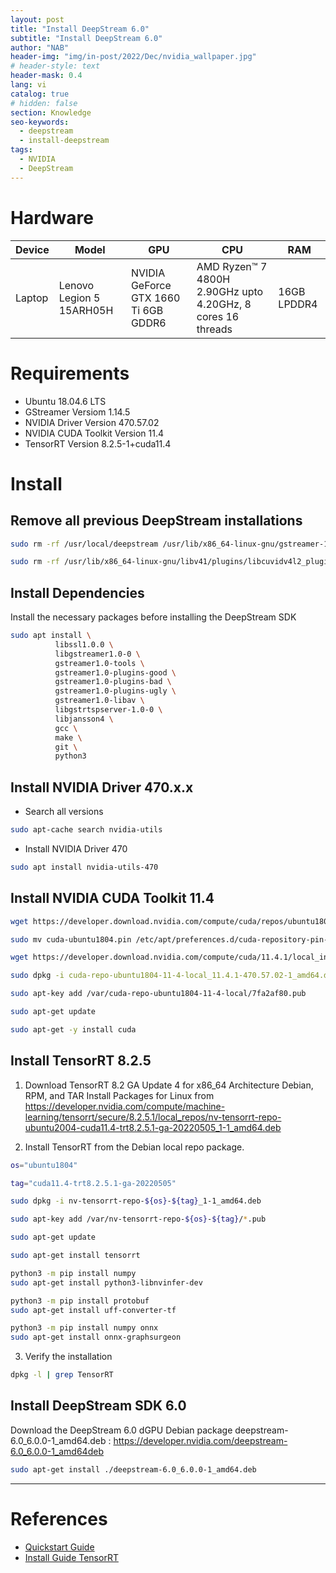 ```yaml
---
layout: post
title: "Install DeepStream 6.0"
subtitle: "Install DeepStream 6.0"
author: "NAB"
header-img: "img/in-post/2022/Dec/nvidia_wallpaper.jpg"
# header-style: text
header-mask: 0.4
lang: vi
catalog: true
# hidden: false
section: Knowledge
seo-keywords:
  - deepstream
  - install-deepstream
tags:
  - NVIDIA
  - DeepStream
---
```


# Hardware

| Device | Model | GPU | CPU | RAM |
|--------|-------|-----|-----|-----|
| Laptop | Lenovo Legion 5 15ARH05H | NVIDIA GeForce GTX 1660 Ti 6GB GDDR6 | AMD Ryzen™ 7 4800H 2.90GHz upto 4.20GHz, 8 cores 16 threads | 16GB LPDDR4 |

# Requirements

- Ubuntu 18.04.6 LTS
- GStreamer Versiom 1.14.5
- NVIDIA Driver Version 470.57.02
- NVIDIA CUDA Toolkit Version 11.4
- TensorRT Version 8.2.5-1+cuda11.4

# Install

## Remove all previous DeepStream installations
  
```bash
sudo rm -rf /usr/local/deepstream /usr/lib/x86_64-linux-gnu/gstreamer-1.0/libgstnv* /usr/bin/deepstream* /usr/lib/x86_64-linux-gnu/gstreamer-1.0/libnvdsgst* /usr/lib/x86_64-linux-gnu/gstreamer-1.0/deepstream* /opt/nvidia/deepstream/deepstream*
```
```bash
sudo rm -rf /usr/lib/x86_64-linux-gnu/libv41/plugins/libcuvidv4l2_plugin.so
```
## Install Dependencies

Install the necessary packages before installing the DeepStream SDK

```bash
sudo apt install \
          libssl1.0.0 \
          libgstreamer1.0-0 \
          gstreamer1.0-tools \
          gstreamer1.0-plugins-good \
          gstreamer1.0-plugins-bad \
          gstreamer1.0-plugins-ugly \
          gstreamer1.0-libav \
          libgstrtspserver-1.0-0 \
          libjansson4 \
          gcc \
          make \
          git \
          python3
```

## Install NVIDIA Driver 470.x.x

- Search all versions

```bash
sudo apt-cache search nvidia-utils
```

- Install NVIDIA Driver 470

```bash
sudo apt install nvidia-utils-470
```

## Install NVIDIA CUDA Toolkit 11.4

```bash 
wget https://developer.download.nvidia.com/compute/cuda/repos/ubuntu1804/x86_64/cuda-ubuntu1804.pin
```
```bash 
sudo mv cuda-ubuntu1804.pin /etc/apt/preferences.d/cuda-repository-pin-600
```
```bash
wget https://developer.download.nvidia.com/compute/cuda/11.4.1/local_installers/cuda-repo-ubuntu1804-11-4-local_11.4.1-470.57.02-1_amd64.deb
```
```bash
sudo dpkg -i cuda-repo-ubuntu1804-11-4-local_11.4.1-470.57.02-1_amd64.deb
```
```bash
sudo apt-key add /var/cuda-repo-ubuntu1804-11-4-local/7fa2af80.pub
```
```bash
sudo apt-get update
```

```bash
sudo apt-get -y install cuda
```

## Install TensorRT 8.2.5

1. Download TensorRT 8.2 GA Update 4 for x86_64 Architecture
Debian, RPM, and TAR Install Packages for Linux from  https://developer.nvidia.com/compute/machine-learning/tensorrt/secure/8.2.5.1/local_repos/nv-tensorrt-repo-ubuntu2004-cuda11.4-trt8.2.5.1-ga-20220505_1-1_amd64.deb

2. Install TensorRT from the Debian local repo package.
```bash
os="ubuntu1804"
```
```bash
tag="cuda11.4-trt8.2.5.1-ga-20220505"
```
```bash
sudo dpkg -i nv-tensorrt-repo-${os}-${tag}_1-1_amd64.deb
```
```bash
sudo apt-key add /var/nv-tensorrt-repo-${os}-${tag}/*.pub
```
```bash
sudo apt-get update
```
```bash
sudo apt-get install tensorrt
```
```bash
python3 -m pip install numpy
sudo apt-get install python3-libnvinfer-dev
```
```bash
python3 -m pip install protobuf
sudo apt-get install uff-converter-tf
```
```bash
python3 -m pip install numpy onnx
sudo apt-get install onnx-graphsurgeon
```
3. Verify the installation
```bash
dpkg -l | grep TensorRT
```

## Install DeepStream SDK 6.0

Download the DeepStream 6.0 dGPU Debian package deepstream-6.0_6.0.0-1_amd64.deb : https://developer.nvidia.com/deepstream-6.0_6.0.0-1_amd64deb

```bash
sudo apt-get install ./deepstream-6.0_6.0.0-1_amd64.deb
```
----

# References
- [Quickstart Guide](https://docs.nvidia.com/metropolis/deepstream/6.0/dev-guide/text/DS_Quickstart.html#dgpu-setup-for-ubuntu)
- [Install Guide TensorRT](https://docs.nvidia.com/deeplearning/tensorrt/archives/tensorrt-825/install-guide/index.html)